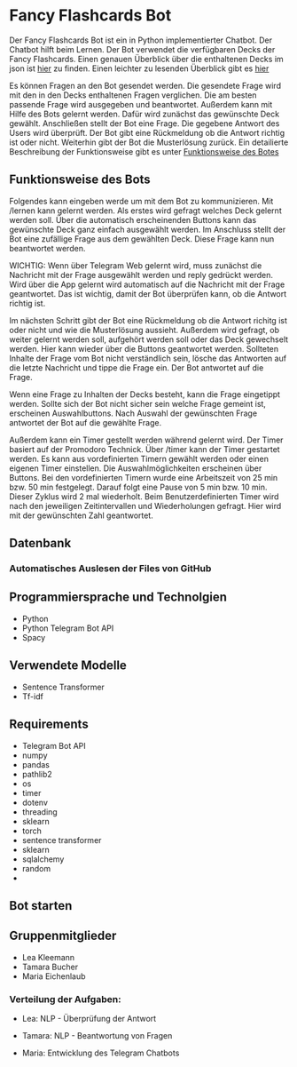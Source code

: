 # Fancy Flashcards Bot

Der Fancy Flashcards Bot ist ein in Python implementierter Chatbot. Der Chatbot hilft beim Lernen. Der Bot verwendet die verfügbaren Decks der Fancy Flashcards. Einen genauen Überblick über die enthaltenen Decks im json ist [hier](https://github.com/fancy-flashcard/deck-collection/tree/main/wirtschaftsinformatik) zu finden.
Einen leichter zu lesenden Überblick gibt es [hier](https://github.com/michael-spengler/DHBW-Learning-Apps/blob/main/training-data.md)

Es können Fragen an den Bot gesendet werden. Die gesendete Frage wird mit den in den Decks enthaltenen Fragen verglichen. Die am besten passende Frage wird ausgegeben und beantwortet. 
Außerdem kann mit Hilfe des Bots gelernt werden. Dafür wird zunächst das gewünschte Deck gewählt. Anschließen stellt der Bot eine Frage. Die gegebene Antwort des Users wird überprüft. Der Bot gibt eine Rückmeldung ob die Antwort richtig ist oder nicht. Weiterhin gibt der Bot die Musterlösung zurück.
Ein detailierte Beschreibung der Funktionsweise gibt es unter [Funktionsweise des Botes](Funktionsweise-des-Botes)



## Funktionsweise des Bots

Folgendes kann eingeben werde um mit dem Bot zu kommunizieren.
Mit /lernen kann gelernt werden. Als erstes wird gefragt welches Deck gelernt werden soll. Über die automatisch erscheinenden Buttons kann das gewünschte Deck ganz einfach ausgewählt werden. Im Anschluss stellt der Bot eine zufällige Frage aus dem gewählten Deck. Diese Frage kann nun beantwortet werden.

WICHTIG: Wenn über Telegram Web gelernt wird, muss zunächst die Nachricht mit der Frage ausgewählt werden und reply gedrückt werden. Wird über die App gelernt wird automatisch auf die Nachricht mit der Frage geantwortet. Das ist wichtig, damit der Bot überprüfen kann, ob die Antwort richtig ist.

Im nächsten Schritt gibt der Bot eine Rückmeldung ob die Antwort richitg ist oder nicht und wie die Musterlösung aussieht. Außerdem wird gefragt, ob weiter gelernt werden soll, aufgehört werden soll oder das Deck gewechselt werden. Hier kann wieder über die Buttons geantwortet werden. Sollteten Inhalte der Frage vom Bot nicht verständlich sein, lösche das Antworten auf die letzte Nachricht und tippe die Frage ein. Der Bot antwortet auf die Frage.

Wenn eine Frage zu Inhalten der Decks besteht, kann die Frage eingetippt werden. Sollte sich der Bot nicht sicher sein welche Frage gemeint ist, erscheinen Auswahlbuttons. Nach Auswahl der gewünschten Frage antwortet der Bot auf die gewählte Frage.

Außerdem kann ein Timer gestellt werden während gelernt wird. Der Timer basiert auf der Promodoro Technick. Über /timer kann der Timer gestartet werden. Es kann aus vordefinierten Timern gewählt werden oder einen eigenen Timer einstellen. Die Auswahlmöglichkeiten erscheinen über Buttons. Bei den vordefinierten Timern wurde eine Arbeitszeit von 25 min bzw. 50 min festgelegt. Darauf folgt eine Pause von 5 min bzw. 10 min. Dieser Zyklus wird 2 mal wiederholt. Beim Benutzerdefinierten Timer wird nach den jeweiligen Zeitintervallen und Wiederholungen gefragt. Hier wird mit der gewünschten Zahl geantwortet.

## Datenbank

### Automatisches Auslesen der Files von GitHub

## Programmiersprache und Technolgien
- Python
- Python Telegram Bot API
- Spacy

## Verwendete Modelle
- Sentence Transformer
- Tf-idf

## Requirements 
- Telegram Bot API
- numpy
- pandas
- pathlib2
- os
- timer
- dotenv
- threading
- sklearn
- torch
- sentence transformer
- sklearn
- sqlalchemy
- random
- 
## Bot starten

## Gruppenmitglieder
- Lea Kleemann
- Tamara Bucher
- Maria Eichenlaub

### Verteilung der Aufgaben:

- Lea: NLP - Überprüfung der Antwort 

- Tamara: NLP - Beantwortung von Fragen

- Maria: Entwicklung des Telegram Chatbots
